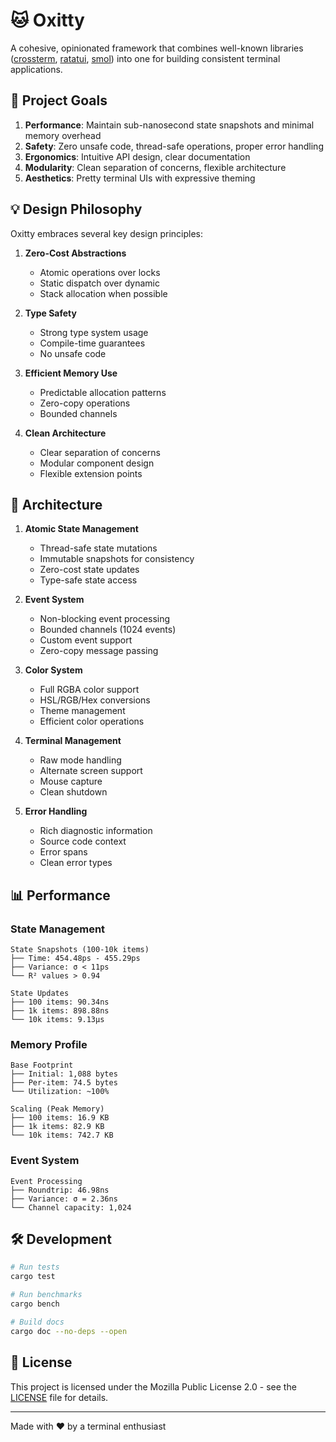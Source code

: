 # 🐱 Oxitty

A cohesive, opinionated framework that combines well-known libraries ([crossterm](https://github.com/crossterm-rs/crossterm), [ratatui](https://github.com/ratatui/ratatui), [smol](https://github.com/smol-rs/smol)) into one for building consistent terminal applications.

## 🎯 Project Goals

1. **Performance**: Maintain sub-nanosecond state snapshots and minimal memory overhead
2. **Safety**: Zero unsafe code, thread-safe operations, proper error handling
3. **Ergonomics**: Intuitive API design, clear documentation
4. **Modularity**: Clean separation of concerns, flexible architecture
5. **Aesthetics**: Pretty terminal UIs with expressive theming

## 💡 Design Philosophy

Oxitty embraces several key design principles:

1. **Zero-Cost Abstractions**
   - Atomic operations over locks
   - Static dispatch over dynamic
   - Stack allocation when possible

2. **Type Safety**
   - Strong type system usage
   - Compile-time guarantees
   - No unsafe code

3. **Efficient Memory Use**
   - Predictable allocation patterns
   - Zero-copy operations
   - Bounded channels

4. **Clean Architecture**
   - Clear separation of concerns
   - Modular component design
   - Flexible extension points

## 🎯 Architecture

1. **Atomic State Management**
   - Thread-safe state mutations
   - Immutable snapshots for consistency
   - Zero-cost state updates
   - Type-safe state access

2. **Event System**
   - Non-blocking event processing
   - Bounded channels (1024 events)
   - Custom event support
   - Zero-copy message passing

3. **Color System**
   - Full RGBA color support
   - HSL/RGB/Hex conversions
   - Theme management
   - Efficient color operations

4. **Terminal Management**
   - Raw mode handling
   - Alternate screen support
   - Mouse capture
   - Clean shutdown

4. **Error Handling**
   - Rich diagnostic information
   - Source code context
   - Error spans
   - Clean error types

## 📊 Performance

### State Management
```plaintext
State Snapshots (100-10k items)
├── Time: 454.48ps - 455.29ps
├── Variance: σ < 11ps
└── R² values > 0.94

State Updates
├── 100 items: 90.34ns
├── 1k items: 898.88ns
└── 10k items: 9.13μs
```

### Memory Profile
```plaintext
Base Footprint
├── Initial: 1,088 bytes
├── Per-item: 74.5 bytes
└── Utilization: ~100%

Scaling (Peak Memory)
├── 100 items: 16.9 KB
├── 1k items: 82.9 KB
└── 10k items: 742.7 KB
```

### Event System
```plaintext
Event Processing
├── Roundtrip: 46.98ns
├── Variance: σ = 2.36ns
└── Channel capacity: 1,024
```

## 🛠️ Development

```bash
# Run tests
cargo test

# Run benchmarks
cargo bench

# Build docs
cargo doc --no-deps --open
```

## 📄 License

This project is licensed under the Mozilla Public License 2.0 - see the [LICENSE](LICENSE) file for details.

---

Made with ♥️ by a terminal enthusiast
